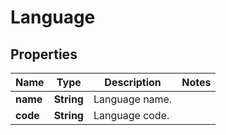 

# Language


## Properties

| Name | Type | Description | Notes |
|------------ | ------------- | ------------- | -------------|
|**name** | **String** | Language name. |  |
|**code** | **String** | Language code. |  |




